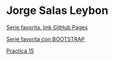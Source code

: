 # Jorge Salas Leybon

[Serie favorita, link GitHub Pages](https://jorsl1120.github.io/Serie_favorita/)

[Serie favorita con BOOTSTRAP](https://jorsl1120.github.io/Serie_favorita/practica14.html)

[Practica 15](https://jorsl1120.github.io/Serie_favorita/practica15.html)